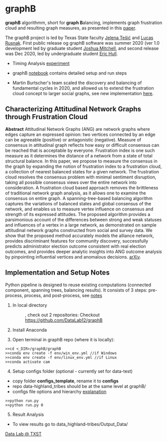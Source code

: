 # graphB 

**graphB** algorithmm, short for **graph B**alancing, implements graph frustration cloud and resulting graph measures, as presented in this [paper](https://arxiv.org/abs/2009.07776).  

The graphB project is led by  Texas State faculty [Jelena Tešić](jtesic.github.io) and [Lucas Rusnak](https://www.math.txstate.edu/about/people/faculty/rusnak.html). First public release og graphB software was summer 2020 (ver 1.0 development led by graduate student [Joshua Mitchell](https://lelon.io/), and second release was Dec 2020, led by undergraduate student [Eric Hull](https://github.com/hullo-eric).  
* Timing Analysis [experiment](TIMING.md)
* graphB [notebook](GRAPHB.md) contains detailed setup and run steps 

* Martin Burtscher's team scaled the discovery and balancing of fundamental cycles in 2020, and allowed us to extend the frustration cloud concept to larger social graphs, see new implementation [here](https://userweb.cs.txstate.edu/~burtscher/research/graphB/).


## Characterizing Attitudinal Network Graphs through Frustration Cloud


**Abstract** Attitudinal Network Graphs (ANG) are network graphs where edges capture an expressed opinion: two vertices connected by an edge can be agreeable (positive) or antagonistic (negative). Measure of consensus in attitudinal graph reflects how easy or difficult consensus can be reached that is acceptable by everyone. Frustration index is one such measure as it determines the distance of a network from a state of total structural balance. In this paper, we propose to measure the consensus in the graph by expanding the notion of frustration index to a frustration cloud, a collection of nearest balanced states for a given network. The frustration cloud resolves the consensus problem with minimal sentiment disruption, taking all possible consensus views over the entire network into consideration. A frustration cloud based approach removes the brittleness of traditional network graph analysis, as it allows one to examine the consensus on entire graph. A spanning-tree-based balancing algorithm captures the variations of balanced states and global consensus of the network, and enables us to measure vertex influence on consensus and strength of its expressed attitudes. The proposed algorithm provides a parsimonious account of the differences between strong and weak statuses and influences of a vertex in a large network, as demonstrated on sample attitudinal network graphs constructed from social and survey data. We show that the proposed method accurately models the alliance network, provides discriminant features for community discovery, successfully predicts administrator election outcome consistent with real election outcomes, and provides deeper analytic insights into ANG outcome analysis by pinpointing influential vertices and anomalous decisions.  [arXiv](https://arxiv.org/abs/2009.07776).

## Implementation and Setup Notes 

Python pipeline is designed to reuse existing computations (connected component, spanning trees, balancing results).  It consists of 3 steps: pre-process, process, and post-process, see [notes](GRAPHB.md)

1. In local directory <DIR>, check out 2 repositories: 
Checkout https://github.com/DataLab12/graphB

2. Install Anaconda 

3. Open terminal in graphB repo (where it is locally):
```
>>cd <_DIR>/graphB/graphB
>>conda env create -f env/win_env.yml //if Windows
>>conda env create -f env/linux_env.yml //if Linux
>>conda activate cam
```
4. Setup configs folder (optional - currently set for data-test)
* copy folder **configs_template**, rename it to **configs** 
* repo data-highland_tribes should be at the same level at graphB/
* configs file options and hierarchy [explanation](configs_template/README.md)
```
>>python run.py
>>python run.py 0
```
5. Result Analysis 
* To view results go to data_highland-tribes/Output_Data/

[Data Lab @ TXST](DataLab12.github.io)
